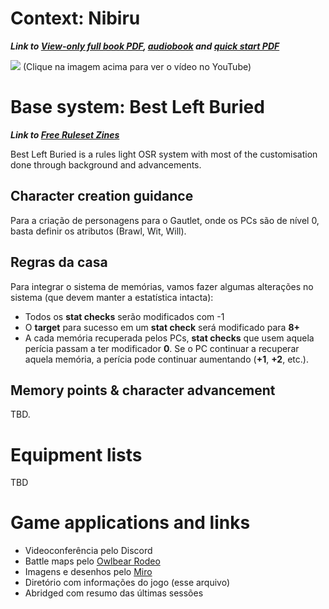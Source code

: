 # Context: Nibiru
***Link to [View-only full book PDF](https://drive.google.com/file/d/1URcfPk1QZ9THsut93cAh1oE-LuC2SrhR/view?usp=drivesdk), [audiobook](https://drive.google.com/drive/folders/1gbu8fkHxuS4QtTdKzpWcG7nJI8Qs36nW?usp=sharing) and [quick start PDF](https://drive.google.com/open?id=1gZm7M3invVbja-GQB1VEybxdopLC5Mot&usp=drive_fs)***

[![](https://img.youtube.com/vi/UBACC2zOlj8/0.jpg)](https://www.youtube.com/watch?v=UBACC2zOlj8)
(Clique na imagem acima para ver o vídeo no YouTube)

# Base system: Best Left Buried
***Link to [Free Ruleset Zines](https://drive.google.com/file/d/1gMvMcuhIFXWkvjqnP8e-XpcMVObmRVrY/view?usp=sharing)***

Best Left Buried is a rules light OSR system with most of the customisation done through background and advancements.

## Character creation guidance

Para a criação de personagens para o Gautlet, onde os PCs são de nível 0, basta definir os atributos (Brawl, Wit, Will).

## Regras da casa

Para integrar o sistema de memórias, vamos fazer algumas alterações no sistema (que devem manter a estatística intacta):

- Todos os **stat checks** serão modificados com -1
- O **target** para sucesso em um **stat check** será modificado para **8+** 
- A cada memória recuperada pelos PCs, **stat checks** que usem aquela perícia passam a ter modificador **0**. Se o PC continuar a recuperar aquela memória, a perícia pode continuar aumentando (**+1**, **+2**, etc.).

## Memory points & character advancement

TBD.

# Equipment lists

TBD

# Game applications and links

- Videoconferência pelo Discord
- Battle maps pelo [Owlbear Rodeo](https://www.owlbear.rodeo/room/v2Qv-R8VSF1R/Nibiru)
- Imagens e desenhos pelo [Miro](https://miro.com/welcomeonboard/d0wzRms2MGN5azJITUwxRFg1Tm4yeE45QUxobElyWXFBbm9Ba1BiNVRkMFhRUGwxMUVybnNaNkx5VkY4aW5qaXwzNDU4NzY0NTQ0OTA2ODU2MjgyfDI=?share_link_id=482489388486)
- Diretório com informações do jogo (esse arquivo)
- Abridged com resumo das últimas sessões
